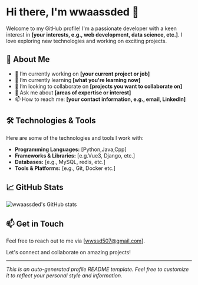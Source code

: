 # Hi there, I'm wwaassded 👋

Welcome to my GitHub profile! I'm a passionate developer with a keen interest in **[your interests, e.g., web development, data science, etc.]**. I love exploring new technologies and working on exciting projects.

## 🚀 About Me

- 🔭 I’m currently working on **[your current project or job]**
- 🌱 I’m currently learning **[what you're learning now]**
- 👯 I’m looking to collaborate on **[projects you want to collaborate on]**
- 💬 Ask me about **[areas of expertise or interest]**
- 📫 How to reach me: **[your contact information, e.g., email, LinkedIn]**

## 🛠️ Technologies & Tools

Here are some of the technologies and tools I work with:

- **Programming Languages:** [Python,Java,Cpp]
- **Frameworks & Libraries:** [e.g.Vue3, Django, etc.]
- **Databases:** [e.g., MySQL, redis, etc.]
- **Tools & Platforms:** [e.g., Git, Docker etc.]

## 📈 GitHub Stats

![wwaassded's GitHub stats](https://github-readme-stats.vercel.app/api?username=wwaassded&show_icons=true&theme=radical)

## 📫 Get in Touch

Feel free to reach out to me via [wwssd507@gmail.com].

Let's connect and collaborate on amazing projects!

---

*This is an auto-generated profile README template. Feel free to customize it to reflect your personal style and information.*
